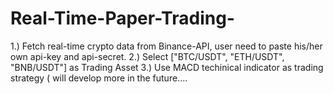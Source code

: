 # Real-Time-Paper-Trading-

1.) Fetch real-time crypto data from Binance-API, user need to paste his/her own api-key and api-secret.
2.) Select ["BTC/USDT", "ETH/USDT", "BNB/USDT"] as Trading Asset 
3.) Use MACD techinical indicator as trading strategy ( will develop more in the future.... 

